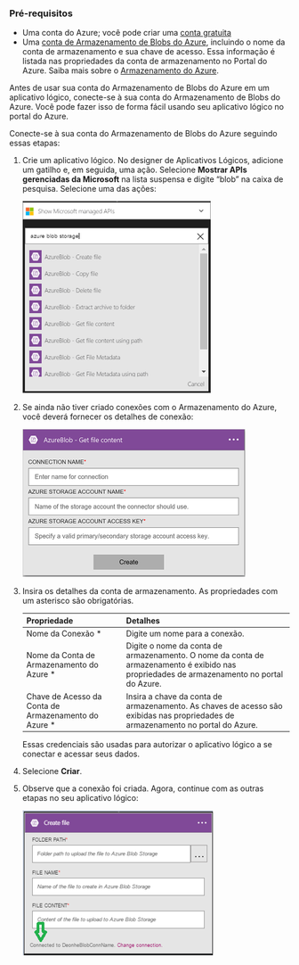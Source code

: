 ### Pré-requisitos
* Uma conta do Azure; você pode criar uma [conta gratuita](https://azure.microsoft.com/free)
* Uma [conta de Armazenamento de Blobs do Azure](../articles/storage/storage-create-storage-account.md), incluindo o nome da conta de armazenamento e sua chave de acesso. Essa informação é listada nas propriedades da conta de armazenamento no Portal do Azure. Saiba mais sobre o [Armazenamento do Azure](../articles/storage/storage-introduction.md).

Antes de usar sua conta do Armazenamento de Blobs do Azure em um aplicativo lógico, conecte-se à sua conta do Armazenamento de Blobs do Azure. Você pode fazer isso de forma fácil usando seu aplicativo lógico no portal do Azure.

Conecte-se à sua conta do Armazenamento de Blobs do Azure seguindo essas etapas:

1. Crie um aplicativo lógico. No designer de Aplicativos Lógicos, adicione um gatilho e, em seguida, uma ação. Selecione **Mostrar APIs gerenciadas da Microsoft** na lista suspensa e digite “blob” na caixa de pesquisa. Selecione uma das ações:
   
    ![Etapa de criação da conexão com o Armazenamento de Blobs do Azure](./media/connectors-create-api-azureblobstorage/azureblobstorage-1.png)
2. Se ainda não tiver criado conexões com o Armazenamento do Azure, você deverá fornecer os detalhes de conexão:
   
    ![Etapa de criação da conexão com o Armazenamento de Blobs do Azure](./media/connectors-create-api-azureblobstorage/connection-details.png)
3. Insira os detalhes da conta de armazenamento. As propriedades com um asterisco são obrigatórias.
   
   | Propriedade | Detalhes |
   | --- | --- |
   | Nome da Conexão * |Digite um nome para a conexão. |
   | Nome da Conta de Armazenamento do Azure * |Digite o nome da conta de armazenamento. O nome da conta de armazenamento é exibido nas propriedades de armazenamento no portal do Azure. |
   | Chave de Acesso da Conta de Armazenamento do Azure * |Insira a chave da conta de armazenamento. As chaves de acesso são exibidas nas propriedades de armazenamento no portal do Azure. |
   
    Essas credenciais são usadas para autorizar o aplicativo lógico a se conectar e acessar seus dados.
4. Selecione **Criar**.
5. Observe que a conexão foi criada. Agora, continue com as outras etapas no seu aplicativo lógico:
   
    ![Etapa de criação da conexão com o Armazenamento de Blobs do Azure](./media/connectors-create-api-azureblobstorage/azureblobstorage-3.png)

<!---HONumber=AcomDC_0727_2016-->